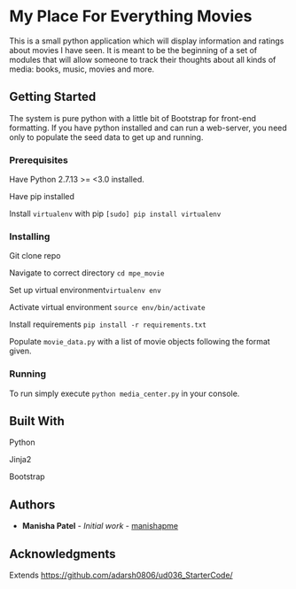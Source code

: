 # My Place For Everything Movies

This is a small python application which will display information and ratings about movies I have seen. It is meant to be the beginning of a set of modules that will allow someone to track their thoughts about all kinds of media: books, music, movies and more.

## Getting Started

The system is pure python with a little bit of Bootstrap for front-end formatting. If you have python installed and can run a web-server, you need only to populate the seed data to get up and running.

### Prerequisites

Have Python 2.7.13 >= <3.0 installed.

Have pip installed

Install `virtualenv` with pip ```[sudo] pip install virtualenv``` 

### Installing

Git clone repo

Navigate to correct directory `cd mpe_movie`

Set up virtual environment```virtualenv env```

Activate virtual environment ```source env/bin/activate```

Install requirements ```pip install -r requirements.txt```

Populate `movie_data.py` with a list of movie objects following the format given.

### Running

To run simply execute ```python media_center.py``` in your console.

## Built With

Python

Jinja2

Bootstrap

## Authors
* **Manisha Patel** - *Initial work* - [manishapme](https://github.com/manishapme)

## Acknowledgments
Extends https://github.com/adarsh0806/ud036_StarterCode/